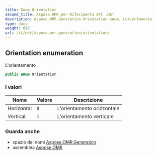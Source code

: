 ```yaml
---
title: Enum Orientation
second_title: Aspose.OMR per Riferimento API .NET
description: Aspose.OMR.Generation.Orientation enum. Lorientamento
type: docs
weight: 650
url: /it/net/aspose.omr.generation/orientation/
---
```

## Orientation enumeration

L'orientamento

```csharp
public enum Orientation
```

### I valori

| Nome | Valore | Descrizione |
| --- | --- | --- |
| Horizontal | `0` | L'orientamento orizzontale |
| Vertical | `1` | L'orientamento verticale |

### Guarda anche

* spazio dei nomi [Aspose.OMR.Generation](../../aspose.omr.generation/)
* assemblea [Aspose.OMR](../../)


